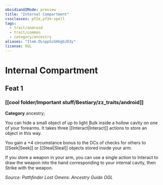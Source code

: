 ```yaml
---
obsidianUIMode: preview
title: "Internal Compartment"
cssclasses: pf2e,pf2e-spell
tags:
  - trait/android
  - trait/common
  - category/ancestry
aliases: "Item.DLnppSsGHUgbJD3y"
license: OGL
---
```

# Internal Compartment
## Feat 1
### [[cool folder/Important stuff/Bestiary/zz_traits/android]]

**Category** ancestry; 




You can hide a small object of up to light Bulk inside a hollow cavity on one of your forearms. It takes three [[Interact|Interact]] actions to store an object in this way.

You gain a +4 circumstance bonus to the DCs of checks for others to [[Seek|Seek]] or [[Steal|Steal]] objects stored inside your arm.

If you store a weapon in your arm, you can use a single action to Interact to draw the weapon into the hand corresponding to your internal cavity, then Strike with the weapon.

*Source: Pathfinder Lost Omens: Ancestry Guide*
*OGL*